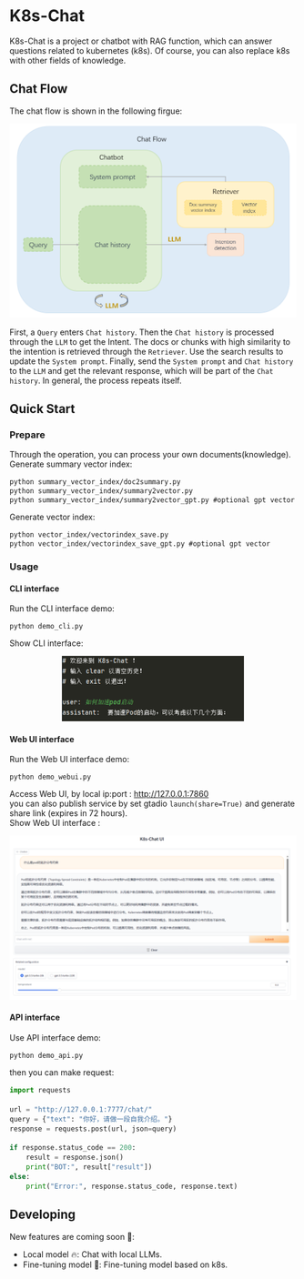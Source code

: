 # K8s-Chat
K8s-Chat is a project or chatbot with RAG function, which can answer questions related to kubernetes (k8s). Of course, you can also replace k8s with other fields of knowledge.
## Chat Flow
The chat flow is shown in the following firgue:
<div align=center><img src="https://github.com/Jerry-Kon/K8s-Chat/blob/main/image/k8s-chat-flow-latest.png" width="550px"></div>  

First, a ``Query`` enters ``Chat history``. Then the ``Chat history`` is processed through the ``LLM`` to get the Intent. The docs or chunks with high similarity to the intention is retrieved through the ``Retriever``. Use the search results to update the ``System prompt``. Finally, send the ``System prompt`` and ``Chat history`` to the ``LLM`` and get the relevant response, which will be part of the ``Chat history``. In general, the process repeats itself.

## Quick Start
### Prepare 
Through the operation, you can process your own documents(knowledge).  
Generate summary vector index:
```shell
python summary_vector_index/doc2summary.py
python summary_vector_index/summary2vector.py
python summary_vector_index/summary2vector_gpt.py #optional gpt vector
```
Generate vector index:
```shell
python vector_index/vectorindex_save.py
python vector_index/vectorindex_save_gpt.py #optional gpt vector
```
### Usage 
#### CLI interface
Run the CLI interface demo: 
```shell
python demo_cli.py
```
Show CLI interface:
<div align=center><img src="https://github.com/Jerry-Kon/K8s-Chat/blob/main/image/demo_cli.png" width="320px"></div>  

#### Web UI interface
Run the Web UI interface demo:  
```shell
python demo_webui.py
```
Access Web UI, by local ip:port : <http://127.0.0.1:7860>  
you can also publish service by set gtadio `launch(share=True)` and generate share link (expires in 72 hours).    
Show Web UI interface :
<div align=center><img src="https://github.com/Jerry-Kon/K8s-Chat/blob/main/image/demo_webui.png" width="1100px"></div> 

#### API interface
Use API interface demo:
```shell
python demo_api.py
```
then you can make request:
```python
import requests

url = "http://127.0.0.1:7777/chat/" 
query = {"text": "你好，请做一段自我介绍。"}
response = requests.post(url, json=query)

if response.status_code == 200:
    result = response.json()
    print("BOT:", result["result"])
else:
    print("Error:", response.status_code, response.text)
```

## Developing
New features are coming soon :rocket::
+ Local model :fire:: Chat with local LLMs.
+ Fine-tuning model :art:: Fine-tuning model based on k8s.
